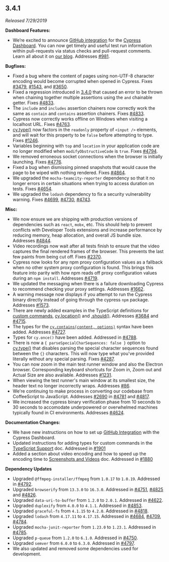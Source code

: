 ## 3.4.1

_Released 7/29/2019_

**Dashboard Features:**

- We’re excited to announce
  [GitHub integration](/guides/dashboard/github-integration) for the
  [Cypress Dashboard](https://on.cypress.io/dashboard). You can now get timely
  and useful test run information within pull-requests via status checks and
  pull-request comments. Learn all about it on
  [our blog](https://www.cypress.io/blog/2019/07/29/github-integration-for-the-cypress-dashboard/).
  Addresses [#981](https://github.com/cypress-io/cypress/issues/981).

**Bugfixes:**

- Fixed a bug where the content of pages using non-UTF-8 character encoding
  would become corrupted when opened in Cypress. Fixes
  [#3479](https://github.com/cypress-io/cypress/issues/3479),
  [#1543](https://github.com/cypress-io/cypress/issues/1543), and
  [#3650](https://github.com/cypress-io/cypress/issues/3650).
- Fixed a regression introduced in [3.4.0](/guides/references/changelog#3-4-0)
  that caused an error to be thrown when chaining together multiple assertions
  using the `and` chainable getter. Fixes
  [#4833](https://github.com/cypress-io/cypress/issues/4833).
- The `include` and `includes` assertion chainers now correctly work the same as
  `contain` and `contains` assertion chainers. Fixes
  [#4833](https://github.com/cypress-io/cypress/issues/4833).
- Cypress now correctly works offline on Windows when visiting a localhost URL.
  Fixes [#4763](https://github.com/cypress-io/cypress/issues/4763).
- [cy.type()](/api/commands/type) now factors in the `readonly` property of
  `<input />` elements, and will wait for this property to be `false` before
  attempting to type. Fixes
  [#1246](https://github.com/cypress-io/cypress/issues/1246).
- Variables beginning with `top` and `location` in your application code are no
  longer modified when `modifyObstructiveCode` is `true`. Fixes
  [#4794](https://github.com/cypress-io/cypress/issues/4794).
- We removed erroneous socket connections when the browser is initially
  launching. Fixes [#4776](https://github.com/cypress-io/cypress/issues/4776).
- Fixed a bug when dismissing pinned snapshots that would cause the page to be
  wiped with nothing rendered. Fixes
  [#4864](https://github.com/cypress-io/cypress/issues/4864).
- We upgraded the `mocha-teamcity-reporter` dependency so that it no longer
  errors in certain situations when trying to access duration on tests. Fixes
  [#4654](https://github.com/cypress-io/cypress/issues/4654).
- We upgraded the `lodash` dependency to fix a security vulnerability warning.
  Fixes [#4699](https://github.com/cypress-io/cypress/issues/4699),
  [#4730](https://github.com/cypress-io/cypress/issues/4730),
  [#4743](https://github.com/cypress-io/cypress/issues/4743).

**Misc:**

- We now ensure we are shipping with production versions of dependencies such as
  `react`, `mobx`, etc. This should help to prevent conflicts with Developer
  Tools extensions and increase performance by reducing memory, heap allocation,
  and overall JS bundle size. Addresses
  [#4844](https://github.com/cypress-io/cypress/issues/4844).
- Video recordings now wait after all tests finish to ensure that the video
  captures the final rendered frames of the browser. This prevents the last few
  paints from being cut off. Fixes
  [#2370](https://github.com/cypress-io/cypress/issues/2370).
- Cypress now looks for any npm proxy configuration values as a fallback when no
  other system proxy configuration is found. This brings this feature into
  parity with how npm reads off proxy configuration values during an
  `npm install`. Addresses
  [#4719](https://github.com/cypress-io/cypress/issues/4719).
- We updated the messaging when there is a failure downloading Cypress to
  recommend checking your proxy settings. Addresses
  [#1662](https://github.com/cypress-io/cypress/issues/1662).
- A warning message now displays if you attempt to run the Cypress binary
  directly instead of going through the cypress `npm` package. Addresses
  [#1573](https://github.com/cypress-io/cypress/issues/1573).
- There are newly added examples in the TypeScript definitions for
  [custom commands](/api/cypress-api/custom-commands),
  [cy.location()](/api/commands/location) and [.should()](/api/commands/should).
  Addresses [#3684](https://github.com/cypress-io/cypress/issues/3684) and
  [#4715](https://github.com/cypress-io/cypress/issues/4715).
- The types for the [`cy.contains(content, options)`](/api/commands/contains)
  syntax have been added. Addresses
  [#4727](https://github.com/cypress-io/cypress/issues/4727).
- Types for `cy.once()` have been added. Addressed in
  [#4788](https://github.com/cypress-io/cypress/pull/4788).
- There is now a `{ parseSpecialCharSequences: false }` option to
  [cy.type()](/api/commands/type) that disables parsing the special character
  sequences found between the `{}` characters. This will now type what you've
  provided literally without any special parsing. Fixes
  [#4287](https://github.com/cypress-io/cypress/issues/4287).
- You can now zoom in the main test runner window and also the Electron browser.
  Corresponding keyboard shortcuts for Zoom in, Zoom out and Actual Size are
  also available. Addresses
  [#1231](https://github.com/cypress-io/cypress/issues/1231).
- When viewing the test runner's main window at its smallest size, the header
  text no longer incorrectly wraps. Addresses
  [#86](https://github.com/cypress-io/cypress/issues/86).
- We're continuing to make process in converting our codebase from CoffeeScript
  to JavaScript. Addresses
  [#2690](https://github.com/cypress-io/cypress/issues/2690) in
  [#4781](https://github.com/cypress-io/cypress/pull/4781) and
  [#4817](https://github.com/cypress-io/cypress/pull/4817).
- We increased the cypress binary verification phase from 10 seconds to 30
  seconds to accomodate underpowered or overwhelmed machines typically found in
  CI environments. Addresses
  [#4624](https://github.com/cypress-io/cypress/issues/4624).

**Documentation Changes:**

- We have new instructions on how to set up
  [GitHub Integration](/guides/dashboard/github-integration) with the Cypress
  Dashboard.
- Updated instructions for adding types for custom commands in the
  [TypeScript Support](/guides/tooling/typescript-support#Types-for-custom-commands)
  doc. Addressed in
  [#1901](https://github.com/cypress-io/cypress-documentation/pull/1901)
- Added a section about video encoding and how to speed up the encoding time to
  [Screenshots and Videos](/guides/guides/screenshots-and-videos#Video-encoding)
  doc. Addressed in
  [#1880](https://github.com/cypress-io/cypress-documentation/pull/1880)

**Dependency Updates**

- Upgraded `@ffmpeg-installer/ffmpeg` from `1.0.17` to `1.0.19`. Addressed in
  [#4792](https://github.com/cypress-io/cypress/pull/4792).
- Upgraded `browserify` from `13.3.0` to `16.3.0`. Addressed in
  [#4751](https://github.com/cypress-io/cypress/pull/4751),
  [#4825](https://github.com/cypress-io/cypress/pull/4825) and
  [#4826](https://github.com/cypress-io/cypress/pull/4826).
- Upgraded `data-uri-to-buffer` from `1.2.0` to `2.0.1`. Addressed in
  [#4622](https://github.com/cypress-io/cypress/pull/4622).
- Upgraded `duplexify` from `4.0.0` to `4.1.1`. Addressed in
  [#4853](https://github.com/cypress-io/cypress/pull/4853).
- Upgraded `graceful-fs` from `4.1.15` to `4.2.0`. Addressed in
  [#4818](https://github.com/cypress-io/cypress/pull/4818).
- Upgraded `lodash` from `4.17.11` to `4.17.15`. Addressed in
  [#4684](https://github.com/cypress-io/cypress/pull/4684),
  [#4709](https://github.com/cypress-io/cypress/pull/4709),
  [#4784](https://github.com/cypress-io/cypress/pull/4784).
- Upgraded `mocha-junit-reporter` from `1.23.0` to `1.23.1`. Addressed in
  [#4785](https://github.com/cypress-io/cypress/pull/4785).
- Upgraded `p-queue` from `1.2.0` to `6.1.0`. Addressed in
  [#4750](https://github.com/cypress-io/cypress/pull/4750).
- Upgraded `semver` from `6.0.0` to `6.3.0`. Addressed in
  [#4797](https://github.com/cypress-io/cypress/pull/4797).
- We also updated and removed some dependencies used for development.
